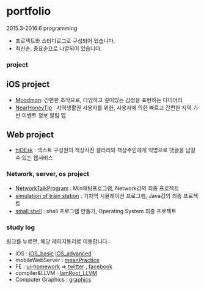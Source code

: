 # portfolio
2015.3-2016.6 programming
- 프로젝트와 스터디로그로 구성되어 있습니다.
- 최신순, 중요순으로 나열되어 있습니다.

### project

## iOS project
* [Moodmon](https://github.com/Kyoo32/portfolio/blob/master/resource/moodmon/readme.md): 간편한 조작으로, 다양하고 깊이있는 감정을 표현하는 다이어리
* [NearHoneyTip](https://github.com/Kyoo32/portfolio/blob/master/resource/nearhoneytip/readme.md) : 지역생활권 사용자를 위한, 사용자에 의한 빠르고 간편한 지역 기반 이벤트 정보 알림 앱

## Web project
* [hiDEsk](https://github.com/Kyoo32/portfolio/blob/master/resource/hidesk/readme.md) : 넥스트 구성원의 책상사진 갤러리와 책상주인에게 익명으로 댓글을 남길 수 있는 웹서비스

### Network, server, os project
* [NetworkTalkProgram](https://github.com/Kyoo32/portfolio/blob/master/resource/etc/network.md) : M:n채팅프로그램, Network강의 최종 프로젝트
* [simulation of train station](https://github.com/Kyoo32/portfolio/blob/master/resource/etc/trainStation.md) : 기차역 시뮬레이션 프로그램, Java강의 최종 프로젝트
* [small shell](https://github.com/Kyoo32/portfolio/blob/master/resource/etc/shell.md) : shell 프로그램 만들기, Operating System 최종 프로젝트

### study log
링크를 누르면, 해당 레퍼지토리로 이동합니다.
* iOS : [iOS_basic](https://github.com/Kyoo32/iOS-basic)    [iOS_advanced](https://github.com/Kyoo32/iOS-advanced)
* mobileWebServer : [meanPractice](https://github.com/Kyoo32/meanPractice)
* FE : [ui-homework](https://github.com/Kyoo32/kyoo32.github.com/tree/master/ui-homework) => [twitter](http://kyoo32.github.io/ui-homework/twitter/twitter) , [facebook](http://kyoo32.github.io/ui-homework/facebook/facebook)
* compiler&LLVM : [IamRoot_LLVM](https://github.com/shumin215/IamRoot_LLVM/tree/master)
* Computer Graphics : [graphics](https://github.com/Kyoo32/NEXT2015-2/tree/master/graphics)
